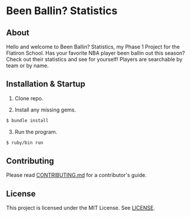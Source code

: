 # Been Ballin? Statistics


## About 
Hello and welcome to Been Ballin? Statistics, my Phase 1 Project for the Flatiron School. Has your favorite NBA player been ballin out this season? Check out their statistics and see for yourself! Players are searchable by team or by name.

## Installation & Startup

1. Clone repo.

2. Install any missing gems.

```bash
$ bundle install
```

3. Run the program.

```bash
$ ruby/bin run
```
## Contributing 

Please read [CONTRIBUTING.md](https://github.com/lttlwrld/phase-1-cli-project/blob/main/CONTRIBUTING.md) for a contributor's guide. 


## License

This project is licensed under the MIT License. See [LICENSE](https://github.com/lttlwrld/phase-1-cli-project/blob/main/LICENSE).